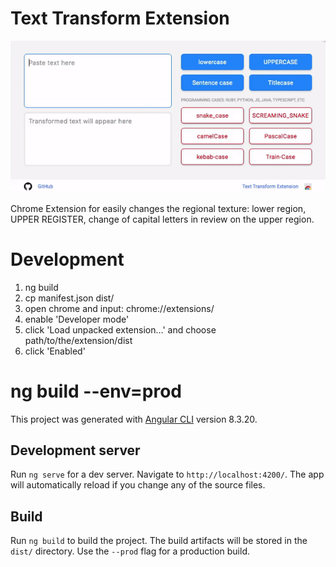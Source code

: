 # Text Transform Extension

![Text Transform Extension](doc/preview.gif?raw=true "Text Transform Extension")

Chrome Extension for easily changes the regional texture: lower region, UPPER REGISTER, change of capital letters in review on the upper region.

# Development

1. ng build
2. cp manifest.json dist/
3. open chrome and input: chrome://extensions/
4. enable 'Developer mode'
5. click 'Load unpacked extension…' and choose path/to/the/extension/dist
6. click 'Enabled'

# ng build --env=prod

This project was generated with [Angular CLI](https://github.com/angular/angular-cli) version 8.3.20.

## Development server

Run `ng serve` for a dev server. Navigate to `http://localhost:4200/`. The app will automatically reload if you change any of the source files.

## Build

Run `ng build` to build the project. The build artifacts will be stored in the `dist/` directory. Use the `--prod` flag for a production build.

